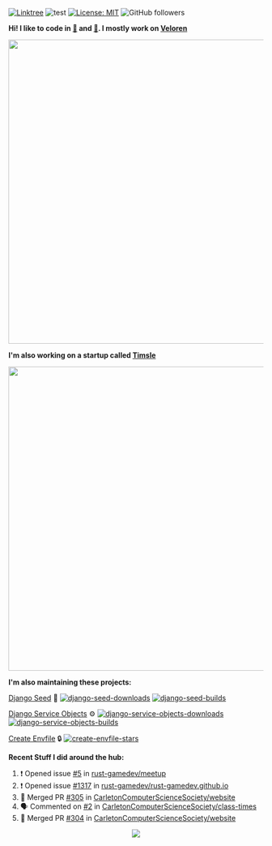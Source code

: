 [![Linktree](https://img.shields.io/badge/linktree-1de9b6?style=for-the-badge&logo=linktree&logoColor=white)](https://linktr.ee/angelonfira)
![test](https://hits.seeyoufarm.com/api/count/incr/badge.svg?url=https://github.com/AngelOnFira)
[![License: MIT](https://img.shields.io/badge/License-MIT-yellow.svg)](https://opensource.org/licenses/MIT)
![GitHub followers](https://img.shields.io/github/followers/angelonfira?style=social)

**Hi! I like to code in [:crab:](https://www.rust-lang.org/) and [:snake:](https://www.python.org/). I mostly work on [Veloren](https://veloren.net)**

<p align="center">
  <img width="600" src="https://media.discordapp.net/attachments/444005079410802699/730566298073038949/rsz_5f0656b6aa176.png">
</p>

**I'm also working on a startup called [Timsle](https://timsle.com)**

<p align="center">
  <img width="600" src="https://media.discordapp.net/attachments/444005079410802699/730566842674053130/rsz_5f0657242abb4.png">
</p>

**I'm also maintaining these projects:**

[Django Seed](https://github.com/Brobin/django-seed)
:seedling:
[![django-seed-downloads](https://pepy.tech/badge/django-seed)](https://pepy.tech/project/django-seed)
[![django-seed-builds](https://github.com/Brobin/django-seed/workflows/Test/badge.svg)](https://github.com/Brobin/django-seed)

[Django Service Objects](https://github.com/mixxorz/django-service-objects)
:gear:
[![django-service-objects-downloads](https://pepy.tech/badge/django-service-objects)](https://pepy.tech/project/django-service-objects)
[![django-service-objects-builds](https://github.com/mixxorz/django-service-objects/actions/workflows/test.yml/badge.svg)](https://github.com/mixxorz/django-service-objects/actions/workflows/test.yml)

[Create Envfile](https://github.com/SpicyPizza/create-envfile)
:lock:
[![create-envfile-stars](https://img.shields.io/github/stars/SpicyPizza/create-envfile?style=social)](https://github.com/SpicyPizza/create-envfile)

**Recent Stuff I did around the hub:**

<!--START_SECTION:activity-->
1. ❗️ Opened issue [#5](https://github.com/rust-gamedev/meetup/issues/5) in [rust-gamedev/meetup](https://github.com/rust-gamedev/meetup)
2. ❗️ Opened issue [#1317](https://github.com/rust-gamedev/rust-gamedev.github.io/issues/1317) in [rust-gamedev/rust-gamedev.github.io](https://github.com/rust-gamedev/rust-gamedev.github.io)
3. 🎉 Merged PR [#305](https://github.com/CarletonComputerScienceSociety/website/pull/305) in [CarletonComputerScienceSociety/website](https://github.com/CarletonComputerScienceSociety/website)
4. 🗣 Commented on [#2](https://github.com/CarletonComputerScienceSociety/class-times/issues/2) in [CarletonComputerScienceSociety/class-times](https://github.com/CarletonComputerScienceSociety/class-times)
5. 🎉 Merged PR [#304](https://github.com/CarletonComputerScienceSociety/website/pull/304) in [CarletonComputerScienceSociety/website](https://github.com/CarletonComputerScienceSociety/website)
<!--END_SECTION:activity-->

<p align="center">
  <img src="https://github-profile-trophy.vercel.app/?username=angelonfira&column=4&theme=nord&margin-w=15&margin-h=15">
</p>
